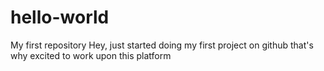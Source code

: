 # hello-world
My first repository
Hey, just started doing my first project on github that's why excited to work upon this platform 
